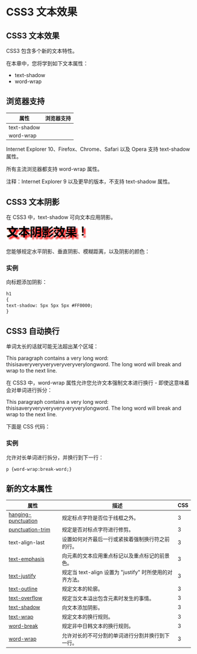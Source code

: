 
# CSS3 文本效果




## CSS3 文本效果

CSS3 包含多个新的文本特性。

在本章中，您将学到如下文本属性：

*   text-shadow
*   word-wrap

## 浏览器支持

| 属性 | 浏览器支持 |
| --- | --- |
| text-shadow |
| word-wrap |

Internet Explorer 10、Firefox、Chrome、Safari 以及 Opera 支持 text-shadow 属性。

所有主流浏览器都支持 word-wrap 属性。

注释：Internet Explorer 9 以及更早的版本，不支持 text-shadow 属性。

## CSS3 文本阴影

在 CSS3 中，text-shadow 可向文本应用阴影。

![文本阴影效果](img/text_shadow_effect.gif)

您能够规定水平阴影、垂直阴影、模糊距离，以及阴影的颜色：

### 实例

向标题添加阴影：

```
h1
{
text-shadow: 5px 5px 5px #FF0000;
}

```



## CSS3 自动换行

单词太长的话就可能无法超出某个区域：

This paragraph contains a very long word: thisisaveryveryveryveryveryverylongword. The long word will break and wrap to the next line.

在 CSS3 中，word-wrap 属性允许您允许文本强制文本进行换行 - 即使这意味着会对单词进行拆分：

This paragraph contains a very long word: thisisaveryveryveryveryveryverylongword. The long word will break and wrap to the next line.

下面是 CSS 代码：

### 实例

允许对长单词进行拆分，并换行到下一行：

```
p {word-wrap:break-word;}
```



## 新的文本属性

| 属性 | 描述 | CSS |
| --- | --- | --- |
| [hanging-punctuation](/cssref/pr_hanging-punctuation.asp "CSS3 hanging-punctuation 属性") | 规定标点字符是否位于线框之外。 | 3 |
| [punctuation-trim](/cssref/pr_punctuation-trim.asp "CSS3 punctuation-trim 属性") | 规定是否对标点字符进行修剪。 | 3 |
| text-align-last | 设置如何对齐最后一行或紧挨着强制换行符之前的行。 | 3 |
| [text-emphasis](/cssref/pr_text-emphasis.asp "CSS3 text-emphasis 属性") | 向元素的文本应用重点标记以及重点标记的前景色。 | 3 |
| [text-justify](/cssref/pr_text-justify.asp "CSS3 text-justify 属性") | 规定当 text-align 设置为 "justify" 时所使用的对齐方法。 | 3 |
| [text-outline](/cssref/pr_text-outline.asp "CSS3 text-outline 属性") | 规定文本的轮廓。 | 3 |
| [text-overflow](/cssref/pr_text-overflow.asp "CSS3 text-overflow 属性") | 规定当文本溢出包含元素时发生的事情。 | 3 |
| [text-shadow](/cssref/pr_text-shadow.asp "CSS3 text-shadow 属性") | 向文本添加阴影。 | 3 |
| [text-wrap](/cssref/pr_text-wrap.asp "CSS3 text-wrap 属性") | 规定文本的换行规则。 | 3 |
| [word-break](/cssref/pr_word-break.asp "CSS3 word-break 属性") | 规定非中日韩文本的换行规则。 | 3 |
| [word-wrap](/cssref/pr_word-wrap.asp "CSS3 word-wrap 属性") | 允许对长的不可分割的单词进行分割并换行到下一行。 | 3 |





